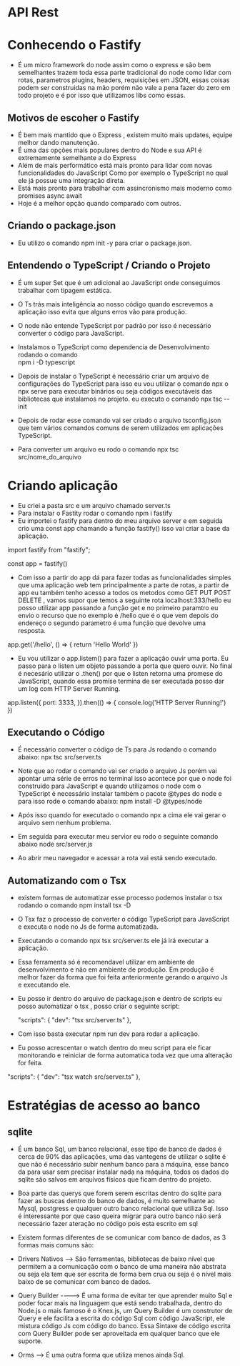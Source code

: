 # API Rest 

# Conhecendo o Fastify 

- É um micro framework do node assim como o express e são bem semelhantes 
trazem toda essa parte tradicional do node como lidar com rotas,  parametros
plugins, headers, requisições em JSON, essas coisas podem ser construidas 
na mão porém não vale a pena fazer do zero em todo projeto e é por isso 
que utilizamos libs como essas. 

## Motivos de escoher o Fastify

- É bem mais mantido que o Express , existem muito mais updates, equipe melhor dando manutenção.
- É uma das opções mais populares dentro do Node e sua API é extremamente semelhante a do Express
- Além de mais performático está mais pronto para lidar com novas funcionalidades do JavaScript
Como por exemplo o TypeScript no qual ele já possue uma integração direta.  
- Está mais pronto para trabalhar com assincronismo mais moderno como promises async await 
- Hoje é a melhor opção quando comparado com outros. 

## Criando o package.json
- Eu utilizo o comando npm init -y  para criar o package.json.

## Entendendo o TypeScript / Criando o Projeto 

- É um super Set que é um adicional ao JavaScript onde conseguimos trabalhar com 
tipagem estática.
- O Ts trás mais inteligência ao nosso código quando escrevemos a aplicação 
isso evita que alguns erros vão para produção.

- O node não entende TypeScript por padrão por isso é necessário converter o código 
para JavaScript. 

- Instalamos o TypeScript como dependencia de Desenvolvimento rodando o comando  
   npm i -D typescript  

- Depois de instalar o TypeScript é necessário criar um arquivo de configurações do 
TypeScript para isso eu vou utilizar o comando npx o npx serve para executar binários
ou seja códigos executáveis das bibliotecas que instalamos no projeto. eu executo o 
comando      npx tsc --init 

- Depois de rodar esse comando vai ser criado o arquivo tsconfig.json que tem 
vários comandos comuns de serem utilizados em aplicações TypeScript.

- Para converter um arquivo eu rodo o comando npx tsc src/nome_do_arquivo 

# Criando aplicação 

- Eu criei a pasta src e um arquivo chamado server.ts 
- Para instalar o Fastity rodar o comando     npm i fastify 
- Eu importei o fastify para dentro do meu arquivo server e em seguida crio uma const 
app chamando a função fastify() isso vai criar a base da aplicação. 

import fastify from "fastify";

const app = fastify()

- Com isso a partir do  app dá para fazer todas as funcionalidades simples que uma 
aplicação web tem principalmente a parte de rotas, a partir de app eu também tenho 
acesso a todos os metodos como GET PUT POST DELETE , vamos supor que temos a seguinte
rota localhost:333/hello  eu posso utilizar app passando a função get e no primeiro 
paramtro eu envio o recurso que no exemplo é /hello que é o que vem depois do endereço
o segundo parametro é uma função que devolve uma resposta. 

app.get('/hello', () => {
    return 'Hello World'
}) 

- Eu vou utilizar o app.listem() para fazer a aplicação ouvir uma porta. Eu passo 
para o listen um objeto passando a porta que quero ouvir. No final é necesário 
utilizar o .then() por que o listen retorna uma promese do JavaScript, quando essa 
promise termina de ser executada posso dar um log com HTTP Server Running.

app.listen({
    port: 3333,
}).then(() => {
    console.log('HTTP Server Running!')
})

## Executando o Código 

- É necessário converter o código de Ts para Js rodando o comando abaixo: 
    npx tsc src/server.ts  

- Note que ao rodar o comando vai ser criado o arquivo Js porém vai apontar 
uma série de erros no terminal isso acontece por que o node foi construido para
JavaScript e quando utilizamos o node com o TypeScript é necessário instalar também 
o pacote @types do node e para isso rode o comando abaixo: 
    npm install -D @types/node  

- Após isso quando for executado o comando npx a cima ele vai gerar o arquivo sem 
nenhum problema. 

- Em seguida para executar meu servior eu rodo o seguinte comando abaixo 
    node src/server.js

- Ao abrir meu navegador e acessar a rota vai está sendo executado. 

## Automatizando com o Tsx 

- existem formas de automatizar esse processo podemos instalar o tsx rodando 
o comando   npm install tsx -D 
- O Tsx faz o processo de converter o código TypeScript para JavaScript 
e executa o node no Js de forma automatizada.

- Executando o comando  npx tsx src/server.ts  ele já irá executar a aplicação. 

- Essa ferramenta só é recomendavel utilizar em ambiente de desenvolvimento e não 
em ambiente de produção. Em produção é melhor fazer da forma que foi feita 
anteriormente gerando o arquivo Js e executando ele. 

- Eu posso ir dentro do arquivo de package.json e dentro de scripts eu posso 
automatizar o tsx , posso criar o seguinte script:

  "scripts": {
    "dev": "tsx src/server.ts"
  },

- Com isso basta executar npm run dev para rodar a aplicação.
- Eu posso acrescentar o watch dentro do meu script para ele ficar monitorando 
e reiniciar de forma automatica toda vez que uma alteração for feita.

"scripts": {
    "dev": "tsx watch src/server.ts"
  },

  
# Estratégias de acesso ao banco 

## sqlite

- É um banco Sql, um banco relacional, esse tipo de banco de dados é cerca de 90% das 
aplicações, uma das vantegens de utilizar o sqlite é que não é necessário subir 
nenhum banco para a máquina, esse banco da para usar sem precisar instalar nada na 
máquina, todos os dados do sqlite são salvos em arquivos físicos que ficam dentro do 
projeto. 

- Boa parte das querys que forem serem escritas dentro do sqlite para fazer as buscas
dentro do banco de dados, é muito semelhante ao Mysql, postgress e qualquer outro 
banco relacional que utiliza Sql. Isso é interessante por que caso queira migrar 
para outro banco não será necessário fazer ateração no código pois esta escrito em sql

- Existem formas diferentes de se comunicar com banco de dados, as 3 formas mais 
comuns são: 

- Drivers Nativos --> São ferramentas, bibliotecas de baixo nível que permitem a 
a comunicação com o banco de uma maneira não abstrata ou seja ela tem que ser escrita
de forma bem crua ou seja é o nível mais baixo de se comunicar com banco de dados. 

- Query Builder ----> É uma forma de evitar ter que aprender muito Sql e poder focar
mais na linguagem que está sendo trabalhada, dentro do Node.js o mais famoso é o 
Knex.js, um Query Builder é um construtor de Query e ele facilita a escrita do 
código Sql com código JavaScript, ele mistura código Js com código do banco. Essa 
Sintaxe de código escrita com Query Builder pode ser aproveitada em qualquer banco 
que ele suporte.

- Orms --> É uma outra forma que utiliza menos ainda Sql. 







